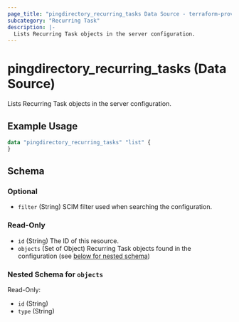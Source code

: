 ```yaml
---
page_title: "pingdirectory_recurring_tasks Data Source - terraform-provider-pingdirectory"
subcategory: "Recurring Task"
description: |-
  Lists Recurring Task objects in the server configuration.
---
```


# pingdirectory_recurring_tasks (Data Source)

Lists Recurring Task objects in the server configuration.

## Example Usage

```terraform
data "pingdirectory_recurring_tasks" "list" {
}
```

<!-- schema generated by tfplugindocs -->
## Schema

### Optional

- `filter` (String) SCIM filter used when searching the configuration.

### Read-Only

- `id` (String) The ID of this resource.
- `objects` (Set of Object) Recurring Task objects found in the configuration (see [below for nested schema](#nestedatt--objects))

<a id="nestedatt--objects"></a>
### Nested Schema for `objects`

Read-Only:

- `id` (String)
- `type` (String)

